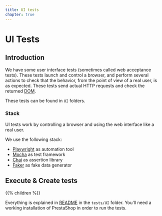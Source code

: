 ```yaml
---
title: UI tests
chapter: true
---
```


# UI Tests

## Introduction

We have some user interface tests (sometimes called web acceptance tests). These tests launch and control a browser, and perform several actions to check that the behavior, from the point of view of a real user, is as expected. These tests send actual HTTP requests and check the returned [DOM](https://developer.mozilla.org/en-US/docs/Web/API/Document_Object_Model/Introduction).

These tests can be found in `UI` folders.

### Stack

UI tests work by controlling a browser and using the web interface like a real user.

We use the following stack:

* [Playwright](https://github.com/microsoft/playwright/) as automation tool
* [Mocha](https://mochajs.org) as test framework
* [Chai](https://www.chaijs.com) as assertion library 
* [Faker](https://github.com/marak/Faker.js/) as fake data generator

## Execute & Create tests

{{% children %}}

Everything is explained in [README](https://github.com/PrestaShop/PrestaShop/blob/8.0.x/tests/UI/README.md) in the `tests/UI` folder. 
You'll need a working installation of PrestaShop in order to run the tests.

